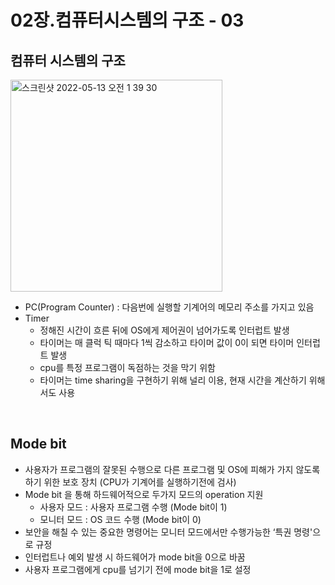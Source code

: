 # 02장.컴퓨터시스템의 구조 - 03

## **컴퓨터 시스템의 구조**

<img width="339" alt="스크린샷 2022-05-13 오전 1 39 30" src="https://user-images.githubusercontent.com/60915285/168468023-ca1797d7-6a9c-4cb9-94e2-318354148b79.png">

- PC(Program Counter) : 다음번에 실행할 기계어의 메모리 주소를 가지고 있음
- Timer
  - 정해진 시간이 흐른 뒤에 OS에게 제어권이 넘어가도록 인터럽트 발생
  - 타이머는 매 클럭 틱 때마다 1씩 감소하고 타이머 값이 0이 되면 타이머 인터럽트 발생
  - cpu를 특정 프로그램이 독점하는 것을 막기 위함
  - 타이머는 time sharing을 구현하기 위해 널리 이용, 현재 시간을 계산하기 위해서도 사용

<br>

## **Mode bit**

- 사용자가 프로그램의 잘못된 수행으로 다른 프로그램 및 OS에 피해가 가지 않도록 하기 위한 보호 장치 (CPU가 기계어를 실행하기전에 검사)
- Mode bit 을 통해 하드웨어적으로 두가지 모드의 operation 지원
  - 사용자 모드 : 사용자 프로그램 수행 (Mode bit이 1)
  - 모니터 모드 : OS 코드 수행 (Mode bit이 0)
- 보안을 해칠 수 있는 중요한 명령어는 모니터 모드에서만 수행가능한 ‘특권 명령'으로 규정
- 인터럽트나 예외 발생 시 하드웨어가 mode bit을 0으로 바꿈
- 사용자 프로그램에게 cpu를 넘기기 전에 mode bit을 1로 설정

